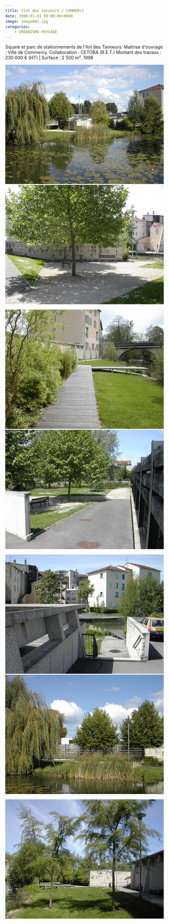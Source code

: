 ```yaml
---
title: Ilot des tanneurs / COMMERCY
date: 1998-01-01 00:00:00+0000
image: image002.jpg
categories:
    - URBANISME-PAYSAGE
---
```


Square et parc de stationnements de l'Ilot des Tanneurs.
            Maitrise d'ouvrage : Ville de Commercy.
            Collaboration : CETOBA (B.E.T.)
            Montant des travaux : 230 000 € (HT) | Surface : 2 500 m².
            1998

![Image 1](image002.jpg) ![Image 2](image003.jpg)

![Image 3](image002_0.jpg) ![Image 4](image004.jpg)

![Image 5](image005.jpg) ![Image 6](image003_0.jpg)

![Image 7](image001_0.jpg)

